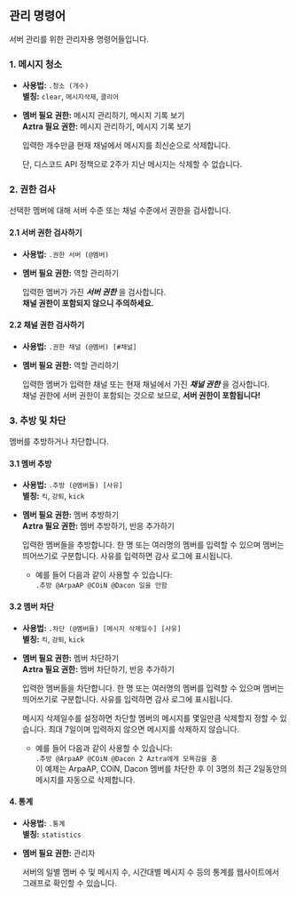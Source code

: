 ## 관리 명령어
서버 관리를 위한 관리자용 명령어들입니다.

### 1. 메시지 청소
- **사용법:** `.청소 (개수)`   
  **별칭:** `clear`, `메시지삭제`, `클리어`
- **멤버 필요 권한:** 메시지 관리하기, 메시지 기록 보기   
  **Aztra 필요 권한:** 메시지 관리하기, 메시지 기록 보기

  입력한 개수만큼 현재 채널에서 메시지를 최신순으로 삭제합니다.

  단, 디스코드 API 정책으로 2주가 지난 메시지는 삭제할 수 없습니다.

### 2. 권한 검사
선택한 멤버에 대해 서버 수준 또는 채널 수준에서 권한을 검사합니다.

#### 2.1 서버 권한 검사하기
- **사용법:** `.권한 서버 (@멤버)`
- **멤버 필요 권한:** 역할 관리하기

  입력한 멤버가 가진 ***서버 권한*** 을 검사합니다.   
  **채널 권한이 포함되지 않으니 주의하세요.**

#### 2.2 채널 권한 검사하기
- **사용법:** `.권한 채널 (@멤버) [#채널]`
- **멤버 필요 권한:** 역할 관리하기

  입력한 멤버가 입력한 채널 또는 현재 채널에서 가진 ***채널 권한*** 을 검사합니다.   
  채널 권한에 서버 권한이 포함되는 것으로 보므로, **서버 권한이 포함됩니다!**

### 3. 추방 및 차단
멤버를 추방하거나 차단합니다.

#### 3.1 멤버 추방
- **사용법:** `.추방 (@멤버들) [사유]`   
  **별칭:** `킥`, `강퇴`, `kick`
- **멤버 필요 권한:** 멤버 추방하기   
  **Aztra 필요 권한:** 멤버 추방하기, 반응 추가하기

  입력한 멤버들을 추방합니다. 한 명 또는 여러명의 멤버를 입력할 수 있으며 멤버는 띄어쓰기로 구분합니다. 사유를 입력하면 감사 로그에 표시됩니다.

  - 예를 들어 다음과 같이 사용할 수 있습니다:   
    `.추방 @ArpaAP @COiN @Dacon 일을 안함`

#### 3.2 멤버 차단
- **사용법:** `.차단 (@멤버들) [메시지 삭제일수] [사유]`   
  **별칭:** `킥`, `강퇴`, `kick`
- **멤버 필요 권한:** 멤버 차단하기   
  **Aztra 필요 권한:** 멤버 차단하기, 반응 추가하기

  입력한 멤버들을 차단합니다. 한 명 또는 여러명의 멤버를 입력할 수 있으며 멤버는 띄어쓰기로 구분합니다. 사유를 입력하면 감사 로그에 표시됩니다.

  메시지 삭제일수를 설정하면 차단할 멤버의 메시지를 몇일만큼 삭제할지 정할 수 있습니다. 최대 7일이며 입력하지 않으면 메시지를 삭제하지 않습니다.

  - 예를 들어 다음과 같이 사용할 수 있습니다:   
    `.추방 @ArpaAP @COiN @Dacon 2 Aztra에게 모욕감을 줌`   
    이 예제는 ArpaAP, COiN, Dacon 멤버를 차단한 후 이 3명의 최근 2일동안의 메시지를 자동으로 삭제합니다.

#### 4. 통계
- **사용법:** `.통계`   
  **별칭:** `statistics`
- **멤버 필요 권한:** 관리자   

  서버의 일별 멤버 수 및 메시지 수, 시간대별 메시지 수 등의 통계를 웹사이트에서 그래프로 확인할 수 있습니다.